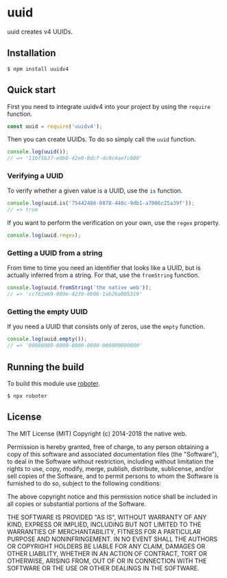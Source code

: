 # uuid

uuid creates v4 UUIDs.

## Installation

```shell
$ npm install uuidv4
```

## Quick start

First you need to integrate uuidv4 into your project by using the `require` function.

```javascript
const uuid = require('uuidv4');
```

Then you can create UUIDs. To do so simply call the `uuid` function.

```javascript
console.log(uuid());
// => '11bf5b37-e0b8-42e0-8dcf-dc8c4aefc000'
```

### Verifying a UUID

To verify whether a given value is a UUID, use the `is` function.

```javascript
console.log(uuid.is('75442486-0878-440c-9db1-a7006c25a39f'));
// => true
```

If you want to perform the verification on your own, use the `regex` property.

```javascript
console.log(uuid.regex);
```

### Getting a UUID from a string

From time to time you need an identifier that looks like a UUID, but is actually inferred from a string. For that, use the `fromString` function.

```javascript
console.log(uuid.fromString('the native web'));
// => 'cc762e69-089e-4239-8b06-1ab26a005319'
```

### Getting the empty UUID

If you need a UUID that consists only of zeros, use the `empty` function.

```javascript
console.log(uuid.empty());
// => '00000000-0000-0000-0000-000000000000'
```

## Running the build

To build this module use [roboter](https://www.npmjs.com/package/roboter).

```shell
$ npx roboter
```

## License

The MIT License (MIT)
Copyright (c) 2014-2018 the native web.

Permission is hereby granted, free of charge, to any person obtaining a copy of this software and associated documentation files (the "Software"), to deal in the Software without restriction, including without limitation the rights to use, copy, modify, merge, publish, distribute, sublicense, and/or sell copies of the Software, and to permit persons to whom the Software is furnished to do so, subject to the following conditions:

The above copyright notice and this permission notice shall be included in all copies or substantial portions of the Software.

THE SOFTWARE IS PROVIDED "AS IS", WITHOUT WARRANTY OF ANY KIND, EXPRESS OR IMPLIED, INCLUDING BUT NOT LIMITED TO THE WARRANTIES OF MERCHANTABILITY, FITNESS FOR A PARTICULAR PURPOSE AND NONINFRINGEMENT. IN NO EVENT SHALL THE AUTHORS OR COPYRIGHT HOLDERS BE LIABLE FOR ANY CLAIM, DAMAGES OR OTHER LIABILITY, WHETHER IN AN ACTION OF CONTRACT, TORT OR OTHERWISE, ARISING FROM, OUT OF OR IN CONNECTION WITH THE SOFTWARE OR THE USE OR OTHER DEALINGS IN THE SOFTWARE.
